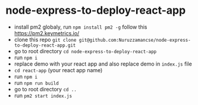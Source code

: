 # node-express-to-deploy-react-app
- install pm2 globaly, run `npm install pm2 -g` follow this https://pm2.keymetrics.io/
- clone this repo `git clone git@github.com:Nuruzzamancse/node-express-to-deploy-react-app.git`
- go to root directory `cd node-express-to-deploy-react-app`
- run `npm i`
- replace demo with your react app and also replace demo in `index.js` file
- `cd react-app` (your react app name)
- run `npm i`
- run `npm run build`
- go to root directory `cd ..`
- run `pm2 start index.js`
